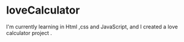 # loveCalculator
I'm currently learning in Html ,css and JavaScript, and I created a love calculator project .
